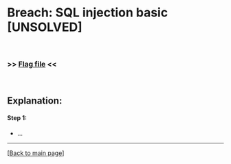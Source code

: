 # Breach: SQL injection basic [UNSOLVED]


<br>

### >> [Flag file](../flag) <<

<br>


## Explanation:


#### Step 1:

- ...


---

[[Back to main page](/#darkly)]
